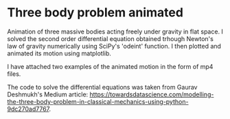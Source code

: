 # Three body problem animated

Animation of three massive bodies acting freely under gravity in flat space. I solved the second order differential equation obtained trhough Newton's law of gravity numerically using SciPy's 'odeint' function. I then plotted and animated its motion using matplotlib. 

I have attached two examples of the animated motion in the form of mp4 files.

The code to solve the differential equations was taken from Gaurav Deshmukh's Medium article: https://towardsdatascience.com/modelling-the-three-body-problem-in-classical-mechanics-using-python-9dc270ad7767.
